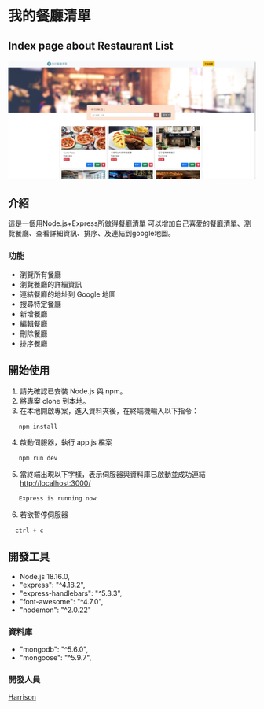 # 我的餐廳清單
## Index page about Restaurant List
![Index page about Restaurant List](./public/restaurant_list.jpg)

## 介紹
這是一個用Node.js+Express所做得餐廳清單
可以增加自己喜愛的餐廳清單、瀏覽餐廳、查看詳細資訊、排序、及連結到google地圖。

### 功能
- 瀏覽所有餐廳
- 瀏覽餐廳的詳細資訊
- 連結餐廳的地址到 Google 地圖
- 搜尋特定餐廳
- 新增餐廳
- 編輯餐廳
- 刪除餐廳
- 排序餐廳

## 開始使用
1. 請先確認已安裝 Node.js 與 npm。
2. 將專案 clone 到本地。
3. 在本地開啟專案，進入資料夾後，在終端機輸入以下指令：
```bash
   npm install
   ```
4. 啟動伺服器，執行 app.js 檔案
```bash
   npm run dev
   ```
5. 當終端出現以下字樣，表示伺服器與資料庫已啟動並成功連結[http://localhost:3000/](http://localhost:3000/)
```bash
   Express is running now
   ```
6. 若欲暫停伺服器
 ```bash
   ctrl + c
   ```

## 開發工具
- Node.js 18.16.0,
- "express": "^4.18.2",
- "express-handlebars": "^5.3.3",
- "font-awesome": "^4.7.0",
- "nodemon": "^2.0.22"
### 資料庫
- "mongodb": "^5.6.0",
- "mongoose": "^5.9.7",


### 開發人員
[Harrison](https://github.com/Harrison0502)
